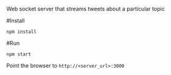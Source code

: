 
Web socket server that streams tweets about a particular topic

#Install

`npm install`

#Run 

`npm start`

Point the browser to `http://<server_url>:3000`